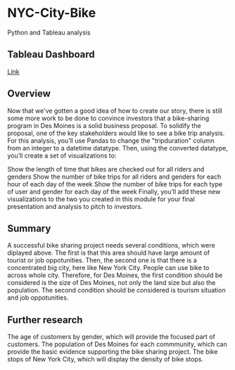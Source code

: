 # NYC-City-Bike
Python and Tableau analysis 

## Tableau Dashboard
[Link](https://public.tableau.com/app/profile/rafael.garza6789/viz/NYC_Citi_Bike-RGL/NYCCitiBike?publish=yes)

## Overview

Now that we've gotten a good idea of how to create our story, there is still some more work to be done to convince investors that a bike-sharing program in Des Moines is a solid business proposal. To solidify the proposal, one of the key stakeholders would like to see a bike trip analysis.
For this analysis, you’ll use Pandas to change the "tripduration" column from an integer to a datetime datatype. Then, using the converted datatype, you’ll create a set of visualizations to:

Show the length of time that bikes are checked out for all riders and genders
Show the number of bike trips for all riders and genders for each hour of each day of the week
Show the number of bike trips for each type of user and gender for each day of the week
Finally, you’ll add these new visualizations to the two you created in this module for your final presentation and analysis to pitch to investors.

## Summary

A successful bike sharing project needs several conditions, which were diplayed above. The first is that this area should have large amount of tourist or job oppotunities. Then, the second one is that there is a concentrated big city, here like New York City. People can use bike to across whole city. Therefore, for Des Moines, the first condition should be considered is the size of Des Moines, not only the land size but also the population. The second condition should be considered is tourism situation and job oppotunities.

## Further research

The age of customers by gender, which will provide the focused part of customers.
The population of Des Moines for each commmunity, which can provide the basic evidence supporting the bike sharing project.
The bike stops of New York City, which will display the density of bike stops.


